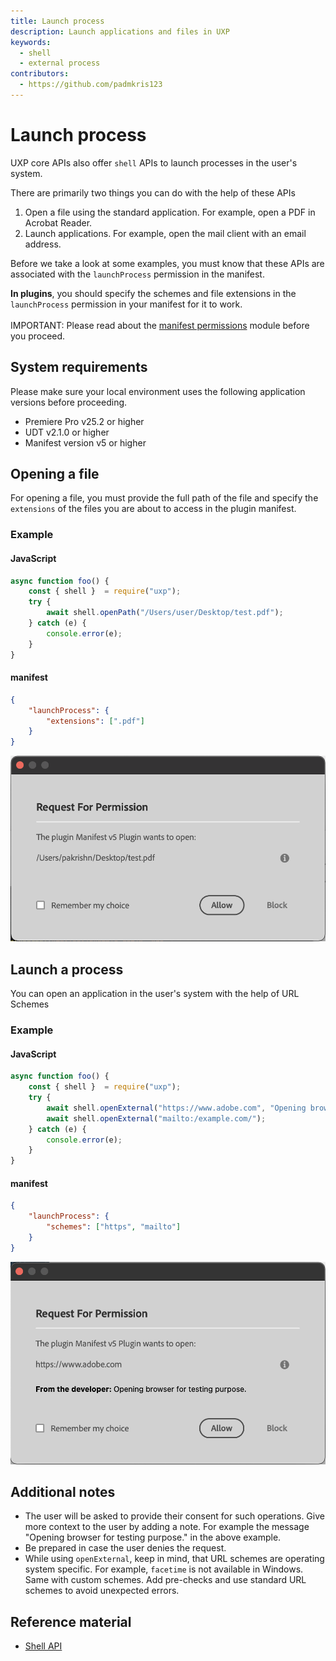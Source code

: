 ```yaml
---
title: Launch process
description: Launch applications and files in UXP
keywords:
  - shell
  - external process
contributors:
  - https://github.com/padmkris123
---
```


# Launch process

UXP core APIs also offer `shell` APIs to launch processes in the user's system.

There are primarily two things you can do with the help of these APIs

1. Open a file using the standard application. For example, open a PDF in Acrobat Reader.
2. Launch applications. For example, open the mail client with an email address.

Before we take a look at some examples, you must know that these APIs are associated with the `launchProcess` permission in the manifest.

<!--InlineAlert variant="info" slots="header, text1, text2"/-->

<!--Plugins and Scripts -->

**In plugins**, you should specify the schemes and file extensions in the `launchProcess` permission in your manifest for it to work.<br></br>
IMPORTANT: Please read about the [manifest permissions](../../../plugins/concepts/manifest/#permissionsdefinition) module before you proceed.

<!--**In scripts**, the permission for `launchProcess` is fixed. You can ignore the manifest details in the following examples. Learn about these values in the [manifest fundamentals section](../../fundamentals/manifest/).
-->

## System requirements

Please make sure your local environment uses the following application versions before proceeding.

- Premiere Pro v25.2 or higher
- UDT v2.1.0 or higher
- Manifest version v5 or higher

## Opening a file

For opening a file, you must provide the full path of the file and specify the `extensions` of the files you are about to access in the plugin manifest.

### Example

<CodeBlock slots="heading, code" repeat="2" languages="JavaScript, JSON" />

#### JavaScript

```js
async function foo() {
    const { shell }  = require("uxp");
    try {
        await shell.openPath("/Users/user/Desktop/test.pdf");
    } catch (e) {
        console.error(e);
    }
}
```

#### manifest

```json
{
    "launchProcess": {
        "extensions": [".pdf"]
    }
}
```

![User consent for open-path](open-path.png)

## Launch a process

You can open an application in the user's system with the help of URL Schemes

### Example

<CodeBlock slots="heading, code" repeat="2" languages="JavaScript, JSON" />

#### JavaScript

```js
async function foo() {
    const { shell }  = require("uxp");
    try {
        await shell.openExternal("https://www.adobe.com", "Opening browser for testing purpose.");
        await shell.openExternal("mailto:/example.com/");
    } catch (e) {
        console.error(e);
    }
}
```

#### manifest

```json
{
    "launchProcess": {
        "schemes": ["https", "mailto"]
    }
}
```

![User consent for open external](open-external.png)

## Additional notes

- The user will be asked to provide their consent for such operations. Give more context to the user by adding a note. For example the message "Opening browser for testing purpose." in the above example.
- Be prepared in case the user denies the request.
- While using `openExternal`, keep in mind, that URL schemes are operating system specific. For example, `facetime` is not available in Windows. Same with custom schemes. Add pre-checks and use standard URL schemes to avoid unexpected errors.

## Reference material

- [Shell API](../../../uxp-api/reference-js/Modules/shell/Shell/)
